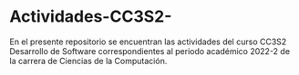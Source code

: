 # Actividades-CC3S2-
En el presente repositorio se encuentran las actividades del curso CC3S2 Desarrollo de Software correspondientes al periodo académico 2022-2 de la carrera de Ciencias de la Computación.
